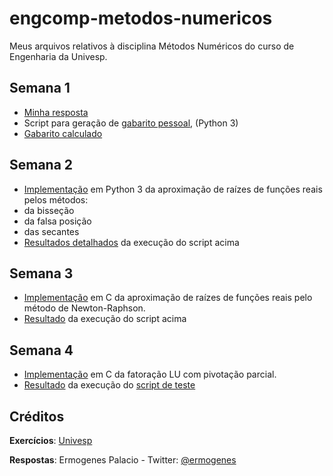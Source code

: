 # engcomp-metodos-numericos
Meus arquivos relativos à disciplina Métodos Numéricos do curso de Engenharia da Univesp.

## Semana 1
* [Minha resposta](sem1/exercicios.md)
* Script para geração de [gabarito pessoal](sem1/sem1-correcao.py), (Python 3)
* [Gabarito calculado](sem1/gabarito-pessoal.md)

## Semana 2
* [Implementação](sem2/raizes.py) em  Python 3 da aproximação de raízes de funções reais pelos métodos:
 * da bisseção
 * da falsa posição
 * das secantes
* [Resultados detalhados](sem2/raizes.md) da execução do script acima

## Semana 3
* [Implementação](sem3/newton-raphson.c) em  C da aproximação de raízes de funções reais pelo método de Newton-Raphson.
* [Resultado](sem3/newton-raphson.md) da execução do script acima

## Semana 4
* [Implementação](sem4/matrizes.c) em  C da fatoração LU com pivotação parcial.
* [Resultado](sem4/resultado.txt) da execução do [script de teste](sem4/teste_fatoracao_lu.c)

## Créditos

**Exercícios**: [Univesp](http://engenharia.cursos.univesp.br/)

**Respostas**: Ermogenes Palacio - Twitter: [@ermogenes](http://www.twitter.com/ermogenes)

